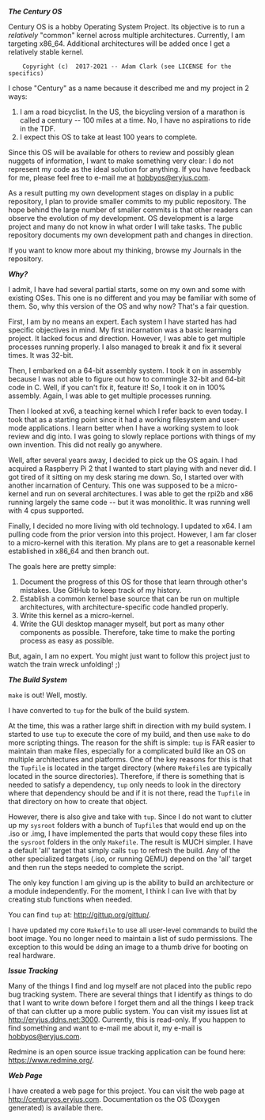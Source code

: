***The Century OS***

Century OS is a hobby Operating System Project.  Its objective is to run a *relatively* "common" kernel across multiple architectures.  Currently, I am targeting x86_64.  Additional architectures will be added once I get a relatively stable kernel.

        Copyright (c)  2017-2021 -- Adam Clark (see LICENSE for the specifics)


I chose "Century" as a name because it described me and my project in 2 ways:
1) I am a road bicyclist.  In the US, the bicycling version of a marathon is called a century -- 100 miles at a time.  No, I have no aspirations to ride in the TDF.
2) I expect this OS to take at least 100 years to complete.

Since this OS will be available for others to review and possibly glean nuggets of information, I want to make something very clear: I do not represent my code as the ideal solution for anything.  If you have feedback for me, please feel free to e-mail me at hobbyos@eryjus.com.

As a result putting my own development stages on display in a public repository, I plan to provide smaller commits to my public repository.  The hope behind the large number of smaller commits is that other readers can observe the evolution of my development.  OS development is a large project and many do not know in what order I will take tasks.  The public repository documents my own development path and changes in direction.

If you want to know more about my thinking, browse my Journals in the repository.


***Why?***

I admit, I have had several partial starts, some on my own and some with existing OSes.  This one is no different and you may be familiar with some of them.  So, why this version of the OS and why now?  That's a fair question.

First, I am by no means an expert.  Each system I have started has had specific objectives in mind.  My first incarnation was a basic learning project.  It lacked focus and direction.  However, I was able to get multiple processes running properly.  I also managed to break it and fix it several times.  It was 32-bit.

Then, I embarked on a 64-bit assembly system.  I took it on in assembly because I was not able to figure out how to commingle 32-bit and 64-bit code in C.  Well, if you can't fix it, feature it!  So, I took it on in 100% assembly.  Again, I was able to get multiple processes running.

Then I looked at xv6, a teaching kernel which I refer back to even today.  I took that as a starting point since it had a working filesystem and user-mode applications.  I learn better when I have a working system to look review and dig into.  I was going to slowly replace portions with things of my own invention.  This did not really go anywhere.

Well, after several years away, I decided to pick up the OS again.  I had acquired a Raspberry Pi 2 that I wanted to start playing with and never did.  I got tired of it sitting on my desk staring me down.  So, I started over with another incarnation of Century.
This one was supposed to be a micro-kernel and run on several architectures.  I was able to get the rpi2b and x86 running largely the same code -- but it was monolithic.  It was running well with 4 cpus supported.

Finally, I decided no more living with old technology.  I updated to x64.  I am pulling code from the prior version into this project.  However, I am far closer to a micro-kernel with this iteration.  My plans are to get a reasonable kernel established in x86_64 and then branch out.

The goals here are pretty simple:
1. Document the progress of this OS for those that learn through other's mistakes.  Use GitHub to keep track of my history.
2. Establish a common kernel base source that can be run on multiple architectures, with architecture-specific code handled properly.
3. Write this kernel as a micro-kernel.
4. Write the GUI desktop manager myself, but port as many other components as possible.  Therefore, take time to make the porting process as easy as possible.

But, again, I am no expert.  You might just want to follow this project just to watch the train wreck unfolding!  ;)


***The Build System***

`make` is out!  Well, mostly.

I have converted to `tup` for the bulk of the build system.

At the time, this was a rather large shift in direction with my build system.  I started to use `tup` to execute the core of my build, and then use `make` to do more scripting things.  The reason for the shift is simple: `tup` is FAR easier to maintain than make files, especially for a complicated build like an OS on multiple architectures and platforms.  One of the key reasons for this is that the `Tupfile` is located in the target directory (where `Makefile`s are typically located in the source directories).  Therefore, if there is something that is needed to satisfy a dependency, `tup` only needs to look in the directory where that dependency should be and if it is not there, read the `Tupfile` in that directory on how to create that object.

However, there is also give and take with `tup`.  Since I do not want to clutter up my `sysroot` folders with a bunch of `Tupfile`s that would end up on the .iso or .img, I have implemented the parts that would copy these files into the `sysroot` folders in the only `Makefile`.  The result is MUCH simpler.  I have a default 'all' target that simply calls `tup` to refresh the build.  Any of the other specialized targets (.iso, or running QEMU) depend on the 'all' target and then run the steps needed to complete the script.

The only key function I am giving up is the ability to build an architecture or a module independently.  For the moment, I think I can live with that by creating stub functions when needed.

You can find `tup` at: http://gittup.org/gittup/.

I have updated my core `Makefile` to use all user-level commands to build the boot image.  You no longer need to maintain a list of sudo permissions.  The exception to this would be `dd`ing an image to a thumb drive for booting on real hardware.


***Issue Tracking***

Many of the things I find and log myself are not placed into the public repo bug tracking system.  There are several things that I identify as things to do that I want to write down before I forget them and all the things I keep track of that can clutter up a more public system.  You can visit my issues list at http://eryjus.ddns.net:3000.  Currently, this is read-only.  If you happen to find something and want to e-mail me about it, my e-mail is hobbyos@eryjus.com.

Redmine is an open source issue tracking application can be found here: https://www.redmine.org/.


***Web Page***

I have created a web page for this project.  You can visit the web page at http://centuryos.eryjus.com.  Documentation os the OS (Doxygen generated) is available there.



